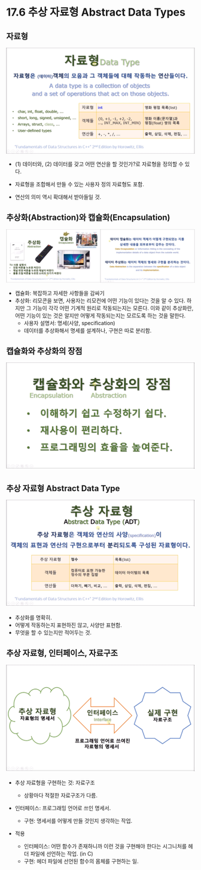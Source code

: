 # 17.6 추상 자료형 Abstract Data Types
## 자료형
![](../images/chapter17/abstract1.png)

* (1) 데이터와, (2) 데이터를 갖고 어떤 연산을 할 것인가?로 자료형을 정의할 수 있다.

* 자료형을 조합해서 만들 수 있는 사용자 정의 자료형도 포함.
* 연산의 의미 역시 확대해서 받아들일 것.

## 추상화(Abstraction)와 캡슐화(Encapsulation)
![](../images/chapter17/abstract2.png)

* 캡슐화: 복잡하고 자세한 사항들을 감싸기
* 추상화: 리모콘을 보면, 사용자는 리모컨에 어떤 기능이 있다는 것을 알 수 있다. 하지만 그 기능이 각각 어떤 기계적 원리로 작동되는지는 모른다. 이와 같이 추상화란, 어떤 기능이 있는 것은 알지만 어떻게 작동되는지는 모르도록 하는 것을 말한다.
    - 사용자 설명서: 명세(사양, specification)
    - 데이터를 추상화해서 명세를 설계하나, 구현은 따로 분리함.

## 캡슐화와 추상화의 장점

![](../images/chapter17/abstract3.png)

## 추상 자료형 Abstract Data Type

![](../images/chapter17/abstract4.png)

* 추상화를 명확히.
* 어떻게 작동하는지 표현하진 않고, 사양만 표현함. 
* 무엇을 할 수 있는지만 적어두는 것.

## 추상 자료형, 인터페이스, 자료구조

![](../images/chapter17/abstract5.png)

* 추상 자료형을 구현하는 것: 자료구조
    - 상황마다 적절한 자료구조가 다름.

* 인터페이스: 프로그래밍 언어로 쓰인 명세서.
    - 구현: 명세서를 어떻게 만들 것인지 생각하는 작업.

* 적용
    - 인터페이스: 어떤 함수가 존재하니까 이런 것을 구현해야 한다는 시그니처를 헤더 파일에 선언하는 작업. (in C)
    - 구현: 헤더 파일에 선언된 함수의 몸체를 구현하는 일.
